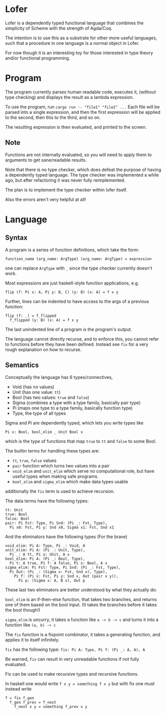 
Lofer
=====

Lofer is a dependently typed functional language that combines the simplicity
of Scheme with the strength of Agda/Coq.

The intention is to use this as a substrate for other more useful languages,
such that a procedure in one language is a normal object in Lofer.

For now though it is an interesting toy for those interested in type theory
and/or functional programming.

Program
=======

The program currently parses human readable code, executes it,
(without type checking) and displays the result as a lambda expression.

To use the program, run `cargo run -- "file1" "file2" ...`
Each file will be parsed into a single expression, and then the first
expression will be applied to the second, then this to the third, and so on.

The resulting expression is then evaluated, and printed to the screen.

Note
----

Functions are not internally evaluated, so you will need to apply them to
arguments to get sane/readable results.

Note that there is no type checker, which does defeat the purpose of having
a dependently typed language.
The type checker was implemented a while ago, but after refactoring it was
never fully reimplemented.

The plan is to implement the type checker within lofer itself.


Also the errors aren't very helpful at all!


Language
========

Syntax
------

A program is a series of function definitions, which take the form:
```
function_name (arg_name: ArgType) (arg_name: ArgType) = expression
```

one can replace `ArgType` with `_` since the type checker currently doesn't
work.

Most expressions are just haskell-style function applications, e.g.
```
flip (f: Pi x: A, Pi y: B, C) (y: B) (x: A) = f x y
```

Further, lines can be indented to have access to the args of a previous
function:
```
flip (f: _) = f_flipped
  f_flipped (y: B) (x: A) = f x y
```

The last unindented line of a program is the program's output.

The language cannot directly recurse, and to enforce this, you cannot refer
to functions before they have been defined.
Instead see `fix` for a very rough explanation on how to recurse.

Semantics
---------

Conceptually the language has 6 types/connectives,
- Void (has no values)
- Unit (has one value: `tt`)
- Bool (has two values: `true` and `false`)
- Sigma (combines a type with a type family, basically pair type)
- Pi (maps one type to a type family, basically function type)
- Type, the type of all types

Sigma and Pi are dependently typed, which lets you write types like
```
Pi x: Bool, bool_elim _ Unit Bool x
```
which is the type of functions that map `true` to `tt` and `false` to some
Bool.


The builtin terms for handling these types are:
- `tt`, `true`, `false` values
- `pair` function which turns two values into a pair
- `void_elim` and `unit_elim` which serve no computational role, but have
  useful types when making safe programs.
- `bool_elim` and `sigma_elim` which make data types usable

additionally the `fix` term is used to achieve recursion.

The data terms have the following types:
```
tt: Unit
true: Bool
false: Bool
pair: Pi Fst: Type, Pi Snd: (Pi _: Fst, Type),
  Pi x0: Fst, Pi y: Snd x0, Sigma x1: Fst, Snd x1
```

And the eliminators have the following types (For the brave)
```
void_elim: Pi A: Type, Pi _: Void, A
unit_elim: Pi A: (Pi _: Unit, Type),
  Pi _: A tt, Pi x: Unit, A x
bool_elim: Pi A: (Pi _: Bool, Type),
  Pi t: A true, Pi f: A false, Pi x: Bool, A x
sigma_elim: Pi Fst: Type, Pi Snd: (Pi _: Fst, Type),
  Pi Out: (Pi _: (Sigma x: Fst, Snd x), Type),
    Pi f: (Pi x: Fst, Pi y: Snd x, Out (pair x y)),
      Pi p: (Sigma x: A, B x), Out p
```

These last two eliminators are better understood by what they actually do:

`bool_elim` is an if-then-else function, that takes two branches, and returns
one of them based on the bool input. (It takes the branches before it takes the
bool though!)

`sigma_elim` is uncurry, it takes a function like `a -> b -> c` and turns it
into a function like `(a, b) -> c`

The `fix` function is a fixpoint combinator, it takes a generating function,
and applies it to itself infinitely.

`fix` has the following type:
`fix: Pi A: Type, Pi f: (Pi _: A, A), A`

Be warned, `fix` can result in very unreadable functions if not fully
evaluated.

Fix can be used to make recursive types and recursive functions.

In haskell one would write `f x y = something f x y`
but with fix one must instead write
```
f = fix f_gen
  f_gen f_prev = f_next
    f_next x y = something f_prev x y
```

